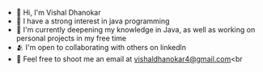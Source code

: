 - 👋 Hi, I'm Vishal Dhanokar<br>
- 👀 I have a strong interest in java programming<br>
- 🌱 I'm currently deepening my knowledge in Java, as well as working on personal projects in my free time<br>
- 🫂 I'm open to collaborating with others on linkedln<br>
- 📨 Feel free to shoot me an email at vishaldhanokar4@gmail.com<br
